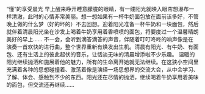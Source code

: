 “懂”的享受晨光
早上醒来睁开睡意朦胧的眼睛，有一缕阳光就映入眼帘想瀑布一样清澈，此时的心情非常美丽。想一想如果有一杯牛奶面包放在面前该多好，不管晚上做的什么梦（好的坏的）不去回想。迎着阳光准备一杯牛奶和一块面包，然后就伴着清晨阳光坐在沙发上喝着牛奶享用着香喷喷的面包，将要度过一个温馨晴朗美好的早上……
    不一会，会听到滴答滴答的声音，伴随着叮叮咚咚的响声像是在演奏一首欢快的进行曲，整个世界重新有焕发出生机。清晨有阳光、有牛奶、有面包、还有生活上的彼此起伏的音乐，让恬淡无味的清晨增添啦不少乐趣。
     温暖的阳光继续抛洒和施展着他的魅力，所有的生命离开她就无法继续。在这狭小空间里充满着各种的思想碰撞着、激荡着像是演绎一场思想界的交流大会，从中会学习、了解、体会、感触到不少的东西。阳光还在尽情的抛洒，继续喝着牛奶享用着美味的面包，但交流还再继续……
                 
